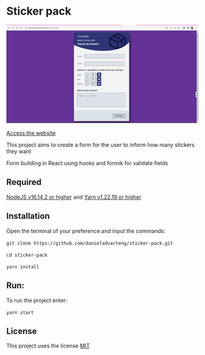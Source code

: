 # Sticker pack

![](sticker-pack.gif)

[Access the website](https://danieladuarteng.github.io/sticker-pack/)

This project aims to create a form for the user to inform how many stickers they want

Form building in React using hooks and formik for validate fields

## Required
[NodeJS v16.14.2 or higher](https://nodejs.org/en/) and [Yarn v1.22.19 or higher](https://classic.yarnpkg.com/lang/en/docs/install/)

## Installation
Open the terminal of your preference and input the commands:

`git clone https://github.com/danieladuarteng/sticker-pack.git`

`cd sticker-pack`

`yarn install`

## Run:

To run the project enter:

`yarn start`

## License

This project uses the license [MIT](https://choosealicense.com/licenses/mit/)
